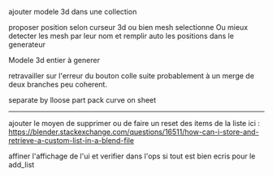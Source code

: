 ajouter modele 3d dans une collection

proposer position selon curseur 3d ou bien mesh selectionne 
Ou mieux detecter les mesh par leur nom et remplir auto les positions dans le generateur

Modele 3d entier à generer

retravailler sur l'erreur du bouton colle suite probablement à un merge de deux branches peu coherent.


separate by lloose part
pack curve on sheet

----

ajouter le moyen de supprimer ou de faire un reset des items de la liste
ici : https://blender.stackexchange.com/questions/16511/how-can-i-store-and-retrieve-a-custom-list-in-a-blend-file

affiner l'affichage de l'ui et verifier dans l'ops si tout est bien ecris pour le add_list
